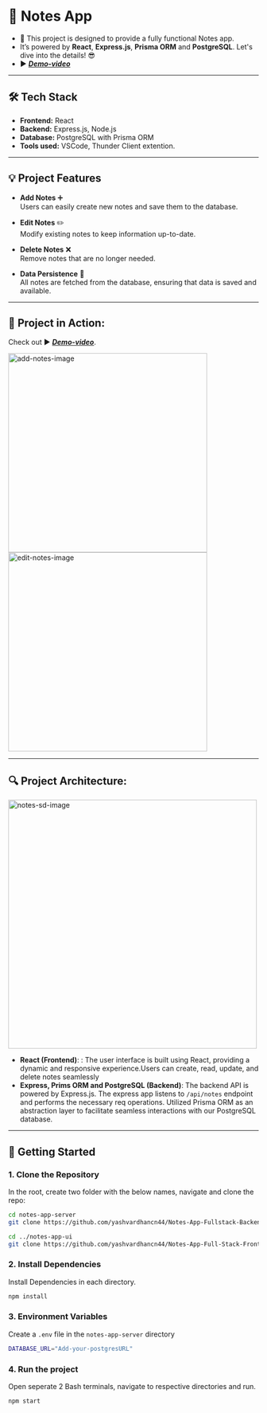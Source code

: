 # 📝 Notes App

- 🚀 This project is designed to provide a fully functional Notes app.
- It’s powered by **React**, **Express.js**, **Prisma ORM** and **PostgreSQL**. Let's dive into the details! 😎
- ▶️ [**_Demo-video_**](https://www.youtube.com/watch?v=iCJOGEtGtWo)

---

## 🛠️ **Tech Stack**

- **Frontend:** React
- **Backend:** Express.js, Node.js
- **Database:** PostgreSQL with Prisma ORM
- **Tools used:** VSCode, Thunder Client extention.

---

## 💡 **Project Features**

- **Add Notes** ➕  
  Users can easily create new notes and save them to the database.

- **Edit Notes** ✏️  
  Modify existing notes to keep information up-to-date.

- **Delete Notes** ❌  
  Remove notes that are no longer needed.

- **Data Persistence** 💾  
  All notes are fetched from the database, ensuring that data is saved and available.

---

## 🚀 **Project in Action:**

Check out ▶️ [**_Demo-video_**](https://www.youtube.com/watch?v=iCJOGEtGtWo).

<p align="left">
  <a href="https://www.youtube.com/watch?v=iCJOGEtGtWo" target="_blank">
  <img src="https://res.cloudinary.com/dxvafakmn/image/upload/v1727318093/notes-app-files/sjcqr7cuhpq8aaqviaei.png" alt="add-notes-image" width="400" />
  </a>
  <a href="https://www.youtube.com/watch?v=iCJOGEtGtWo" target="_blank">
  <img src="https://res.cloudinary.com/dxvafakmn/image/upload/v1727318093/notes-app-files/rcu6ynwjdktvrwhbtvtu.png" alt="edit-notes-image" width="400" />
  </a>
</p>

---

## 🔍 **Project Architecture:**

<p align="left">
  <img src="https://res.cloudinary.com/dxvafakmn/image/upload/v1727317725/system-diagrams/drs0aqqykmqew6simccv.png" alt="notes-sd-image" width="500" />
</p>

- **React (Frontend)**: : The user interface is built using React, providing a dynamic and responsive experience.Users can create, read, update, and delete notes seamlessly
- **Express, Prims ORM and PostgreSQL (Backend)**: The backend API is powered by Express.js. The express app listens to `/api/notes` endpoint and performs the necessary req operations. Utilized Prisma ORM as an abstraction layer to facilitate seamless interactions with our PostgreSQL database.

---

## 🚀 **Getting Started**

### 1. **Clone the Repository**

In the root, create two folder with the below names, navigate and clone the repo:

```bash
cd notes-app-server
git clone https://github.com/yashvardhancn44/Notes-App-Fullstack-Backend.git

cd ../notes-app-ui
git clone https://github.com/yashvardhancn44/Notes-App-Full-Stack-Frontend.git
```

### 2. **Install Dependencies**

Install Dependencies in each directory.

```bash
npm install
```

### 3. **Environment Variables**

Create a `.env` file in the `notes-app-server` directory

```bash
DATABASE_URL="Add-your-postgresURL"
```

### 4. **Run the project**

Open seperate 2 Bash terminals, navigate to respective directories and run.

```bash
npm start
```
